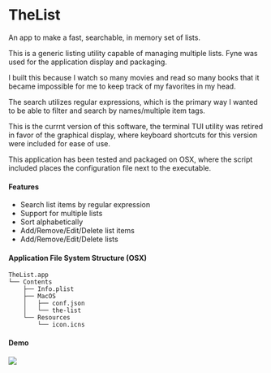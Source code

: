 # TheList
An app to make a fast, searchable, in memory set of lists.

This is a generic listing utility capable of managing multiple lists. Fyne was used for the application display and packaging.

I built this because I watch so many movies and read so many books that it became impossible for me to keep track of my favorites in my head.

The search utilizes regular expressions, which is the primary way I wanted to be able to filter and search by names/multiple item tags.

This is the currnt version of this software, the terminal TUI utility was retired in favor of the graphical display, where keyboard shortcuts for this version were included for ease of use.

This application has been tested and packaged on OSX, where the script included places the configuration file next to the executable.

#### Features
- Search list items by regular expression
- Support for multiple lists
- Sort alphabetically
- Add/Remove/Edit/Delete list items
- Add/Remove/Edit/Delete lists

#### Application File System Structure (OSX)
```
TheList.app
└── Contents
    ├── Info.plist
    ├── MacOS
    │   ├── conf.json
    │   └── the-list
    └── Resources
        └── icon.icns
```

#### Demo

![](demo_fyne_v1.gif)
